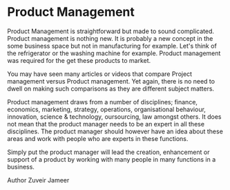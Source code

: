 # Product Management
Product Management is straightforward but made to sound complicated. Product management is nothing new. It is probably a new concept in the some business space but not in manufacturing for example. Let's think of the refrigerator or the washing machine for example. Product management was required for the get these products to market.

You may have seen many articles or videos that compare Project management versus Product management. Yet again, there is no need to dwell on making such comparisons as they are different subject matters.

Product management draws from a number of disciplines; finance, economics, marketing, strategy, operations, organisational behaviour, innovation, science & technology, oursourcing, law amongst others. It does not mean that the product manager needs to be an expert in all these disciplines. The product manager should however have an idea about these areas and work with people who are experts in these functions.

Simply put the product manager will lead the creation, enhancement or support of a product by working with many people in many functions in a business.

Author
Zuveir Jameer
